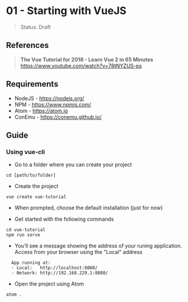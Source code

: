 # 01 - Starting with VueJS

> Status: Draft

## References

> **The Vue Tutorial for 2018 - Learn Vue 2 in 65 Minutes**
> https://www.youtube.com/watch?v=78tNYZUS-ps

## Requirements

* NodeJS - <https://nodejs.org/>
* NPM - <https://www.npmjs.com/>
* Atom - <https://atom.io>
* ConEmu - <https://conemu.github.io/>

## Guide

### Using vue-cli

* Go to a folder where you can create your project

```cmdshell
cd [path/to/folder]
```

* Create the project

```cmdshell
vue create vue-tutorial
```

* When prompted, choose the default installation (just for now)

* Get started with the following commands

```cmdshell
cd vue-tutorial
npm run serve
```

* You'll see a message showing the address of your runing application. Access from your browser using the "Local" address

```cmdshell
  App running at:
  - Local:   http://localhost:8080/
  - Network: http://192.168.229.1:8080/
```

* Open the project using Atom

```cmdshell
atom .
```